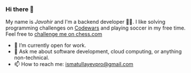 ### Hi there 👋
My name is *Javohir* and I'm a backend developer 👨‍💻. I like solving programming challenges on [Codewars](https://www.codewars.com/users/ismatullayevs) and playing soccer in my free time. Feel free to [challenge me on chess.com](https://www.chess.com/member/ismatullayevs)

- 🔭 I’m currently open for work.
- 💬 Ask me about software development, cloud computing, or anything non-technical.
- 📫 How to reach me: ismatullayevpro@gmail.com
